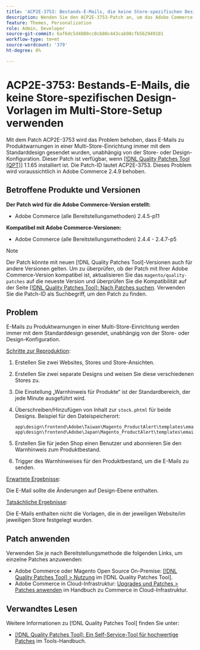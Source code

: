 ```yaml
---
title: 'ACP2E-3753: Bestands-E-Mails, die keine Store-spezifischen Design-Vorlagen im Multi-Store-Setup verwenden'
description: Wenden Sie den ACP2E-3753-Patch an, um das Adobe Commerce-Problem zu beheben, bei dem Warnungs-E-Mails in einer Multi-Store-Einrichtung immer mit dem Standard-Design gesendet werden, unabhängig von der Store- oder Design-Konfiguration.
feature: Themes, Personalization
role: Admin, Developer
source-git-commit: 6af6dc5d4880cc0cb80c443cab98cfb562949101
workflow-type: tm+mt
source-wordcount: '379'
ht-degree: 0%

---
```



# ACP2E-3753: Bestands-E-Mails, die keine Store-spezifischen Design-Vorlagen im Multi-Store-Setup verwenden

Mit dem Patch ACP2E-3753 wird das Problem behoben, dass E-Mails zu Produktwarnungen in einer Multi-Store-Einrichtung immer mit dem Standarddesign gesendet wurden, unabhängig von der Store- oder Design-Konfiguration. Dieser Patch ist verfügbar, wenn [[!DNL Quality Patches Tool (QPT)]](/help/tools/quality-patches-tool/quality-patches-tool-to-self-serve-quality-patches.md) 1.1.65 installiert ist. Die Patch-ID lautet ACP2E-3753. Dieses Problem wird voraussichtlich in Adobe Commerce 2.4.9 behoben.

## Betroffene Produkte und Versionen

**Der Patch wird für die Adobe Commerce-Version erstellt:**

* Adobe Commerce (alle Bereitstellungsmethoden) 2.4.5-p11

**Kompatibel mit Adobe Commerce-Versionen:**

* Adobe Commerce (alle Bereitstellungsmethoden) 2.4.4 - 2.4.7-p5

>[!NOTE]
>
>Der Patch könnte mit neuen [!DNL Quality Patches Tool]-Versionen auch für andere Versionen gelten. Um zu überprüfen, ob der Patch mit Ihrer Adobe Commerce-Version kompatibel ist, aktualisieren Sie das `magento/quality-patches` auf die neueste Version und überprüfen Sie die Kompatibilität auf der Seite [[!DNL Quality Patches Tool]: Nach Patches suchen](https://experienceleague.adobe.com/tools/commerce-quality-patches/index.html?lang=de). Verwenden Sie die Patch-ID als Suchbegriff, um den Patch zu finden.

## Problem

E-Mails zu Produktwarnungen in einer Multi-Store-Einrichtung werden immer mit dem Standarddesign gesendet, unabhängig von der Store- oder Design-Konfiguration.

<u>Schritte zur Reproduktion</u>:

1. Erstellen Sie zwei Websites, Stores und Store-Ansichten.
1. Erstellen Sie zwei separate Designs und weisen Sie diese verschiedenen Stores zu.
1. Die Einstellung „Warnhinweis für Produkte“ ist der Standardbereich, der jede Minute ausgeführt wird.
1. Überschreiben/Hinzufügen von Inhalt zur `stock.phtml` für beide Designs. Beispiel für den Dateispeicherort:

   ```
   app\design\frontend\Adobe\Taiwan\Magento_ProductAlert\templates\email\stock.phtml
   app\design\frontend\Adobe\Japan\Magento_ProductAlert\templates\email\stock.phtml
   ```

1. Erstellen Sie für jeden Shop einen Benutzer und abonnieren Sie den Warnhinweis zum Produktbestand.
1. Trigger des Warnhinweises für den Produktbestand, um die E-Mails zu senden.

<u>Erwartete Ergebnisse</u>:

Die E-Mail sollte die Änderungen auf Design-Ebene enthalten.

<u>Tatsächliche Ergebnisse</u>:

Die E-Mails enthalten nicht die Vorlagen, die in der jeweiligen Website/im jeweiligen Store festgelegt wurden.

## Patch anwenden

Verwenden Sie je nach Bereitstellungsmethode die folgenden Links, um einzelne Patches anzuwenden:

* Adobe Commerce oder Magento Open Source On-Premise: [[!DNL Quality Patches Tool] > Nutzung](/help/tools/quality-patches-tool/usage.md) im [!DNL Quality Patches Tool].
* Adobe Commerce in Cloud-Infrastruktur: [Upgrades und Patches > Patches anwenden](https://experienceleague.adobe.com/docs/commerce-cloud-service/user-guide/develop/upgrade/apply-patches.html?lang=de) im Handbuch zu Commerce in Cloud-Infrastruktur.

## Verwandtes Lesen

Weitere Informationen zu [!DNL Quality Patches Tool] finden Sie unter:

* [[!DNL Quality Patches Tool]: Ein Self-Service-Tool für hochwertige Patches](/help/tools/quality-patches-tool/quality-patches-tool-to-self-serve-quality-patches.md) im Tools-Handbuch.

